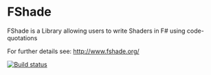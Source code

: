 # FShade
FShade is a Library allowing users to write Shaders in F# using code-quotations 
 
For further details see:
http://www.fshade.org/

[![Build status](https://ci.appveyor.com/api/projects/status/h24wxqq5leamoevr/branch/master?svg=true)](https://ci.appveyor.com/project/krauthaufen/fshade/branch/master)
